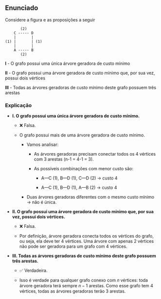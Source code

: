 ## **Enunciado**

Considere a figura e as proposições a seguir
```
       (2)
    C ----- D
    |       |
(1) |       | (1)
    |       |
    A ----- B
       (2)
```

**I** - O grafo possui uma única árvore geradora de custo mínimo

**II** - O grafo possui uma árvore geradora de custo mínimo que, por sua vez, possui dois vértices

**III** - Todas as árvores geradoras de custo mínimo deste grafo possuem três arestas

### Explicação

- **I. O grafo possui uma única árvore geradora de custo mínimo.**
  - ❌ Falsa.

  - O grafo possui mais de uma árvore geradora de custo mínimo.

    - Vamos analisar:

      - As árvores geradoras precisam conectar todos os 4 vértices com 3 arestas (n-1 = 4-1 = 3).

      - As possíveis combinações com menor custo são:

        - A—C (1), B—D (1), C—D (2) → custo 4

        - A—C (1), B—D (1), A—B (2) → custo 4

    - Duas árvores geradoras diferentes com o mesmo custo mínimo → não é única.

- **II. O grafo possui uma árvore geradora de custo mínimo que, por sua vez, possui dois vértices.**
  
  - ❌ Falsa.

  - Por definição, árvore geradora conecta todos os vértices do grafo, ou seja, ela deve ter 4 vértices. Uma árvore com apenas 2 vértices não pode ser geradora para um grafo com 4 vértices.

- **III. Todas as árvores geradoras de custo mínimo deste grafo possuem três arestas.**
  
  - ✅ Verdadeira.

  - Isso é verdade para qualquer grafo conexo com 𝑛 vértices: toda árvore geradora terá sempre 𝑛 − 1 arestas. Como esse grafo tem 4 vértices, todas as árvores geradoras terão 3 arestas.
